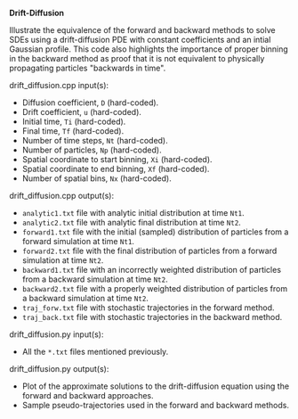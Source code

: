 **Drift-Diffusion**

Illustrate the equivalence of the forward and backward methods to solve SDEs using a drift-diffusion PDE with constant coefficients and an intial Gaussian profile.
This code also highlights the importance of proper binning in the backward method as proof that it is not equivalent to physically propagating particles "backwards in time".

drift_diffusion.cpp input(s):
   - Diffusion coefficient, `D` (hard-coded).
   - Drift coefficient, `u` (hard-coded).
   - Initial time, `Ti` (hard-coded).
   - Final time, `Tf` (hard-coded).
   - Number of time steps, `Nt` (hard-coded).
   - Number of particles, `Np` (hard-coded).
   - Spatial coordinate to start binning, `Xi` (hard-coded).
   - Spatial coordinate to end binning, `Xf` (hard-coded).
   - Number of spatial bins, `Nx` (hard-coded).

drift_diffusion.cpp output(s):
   - `analytic1.txt` file with analytic initial distribution at time `Nt1`.
   - `analytic2.txt` file with analytic final distribution at time `Nt2`.
   - `forward1.txt` file with the initial (sampled) distribution of particles from a forward simulation at time `Nt1`.
   - `forward2.txt` file with the final distribution of particles from a forward simulation at time `Nt2`.
   - `backward1.txt` file with an incorrectly weighted distribution of particles from a backward simulation at time `Nt2`.
   - `backward2.txt` file with a properly weighted distribution of particles from a backward simulation at time `Nt2`.
   - `traj_forw.txt` file with stochastic trajectories in the forward method.
   - `traj_back.txt` file with stochastic trajectories in the backward method.

drift_diffusion.py input(s):
   - All the `*.txt` files mentioned previously.

drift_diffusion.py output(s):
   - Plot of the approximate solutions to the drift-diffusion equation using the forward and backward approaches.
   - Sample pseudo-trajectories used in the forward and backward methods.